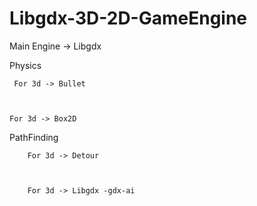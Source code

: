 # Libgdx-3D-2D-GameEngine
 
Main Engine -> Libgdx

Physics

     For 3d -> Bullet
    
    
    
    For 3d -> Box2D
            

    
PathFinding 

        For 3d -> Detour
        
        
        
        For 3d -> Libgdx -gdx-ai